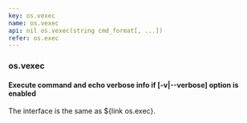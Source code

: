 ```yaml
---
key: os.vexec
name: os.vexec
api: nil os.vexec(string cmd_format[, ...])
refer: os.exec
---
```


### os.vexec

#### Execute command and echo verbose info if [-v|--verbose] option is enabled

The interface is the same as ${link os.exec}.
